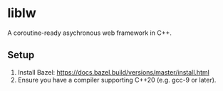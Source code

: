 # liblw

A coroutine-ready asychronous web framework in C++.

## Setup

1. Install Bazel: https://docs.bazel.build/versions/master/install.html
2. Ensure you have a compiler supporting C++20 (e.g. gcc-9 or later).
